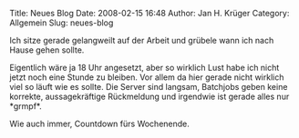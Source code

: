 Title: Neues Blog
Date: 2008-02-15 16:48
Author: Jan H. Krüger
Category: Allgemein
Slug: neues-blog

Ich sitze gerade gelangweilt auf der Arbeit und grübele wann ich nach
Hause gehen sollte.  
  
Eigentlich wäre ja 18 Uhr angesetzt, aber so wirklich Lust habe ich
nicht jetzt noch eine Stunde zu bleiben. Vor allem da hier gerade nicht
wirklich viel so läuft wie es sollte. Die Server sind langsam, Batchjobs
geben keine korrekte, aussagekräftige Rückmeldung und irgendwie ist
gerade alles nur \*grmpf\*.  
  
Wie auch immer, Countdown fürs Wochenende.
